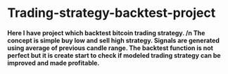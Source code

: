 # Trading-strategy-backtest-project
#### Here I have project which backtest bitcoin trading strategy. /n The concept is simple buy low and sell high strategy. Signals are generated using average of previous candle range. The backtest function is not perfect but it is create start to check if modeled trading strategy can be improved and made profitable.

